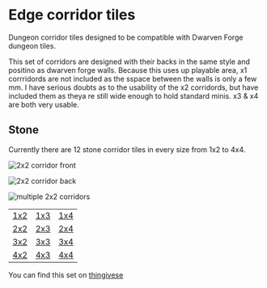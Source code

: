 Edge corridor tiles
===========

Dungeon corridor tiles designed to be compatible with Dwarven Forge dungeon tiles.

This set of corridors are designed with their backs in the same style and positino as dwarven forge walls.  Because this uses up playable area, x1 corrridords are not included as the sspace between the walls is only a few mm.  I have serious doubts as to the usability of the x2 corridords, but have included them as theya re still wide enough to hold standard minis.  x3 & x4 are both very usable.

Stone
-----

Currently there are 12 stone corridor tiles in every size from 1x2 to 4x4.

![2x2 corridor front](IMG_5780.JPG)

![2x2 corridor back](IMG_5780.JPG)

![multiple 2x2 corridors](IMG_5763.JPG)

<table>
<tr><td><a href="corridor_1x2.stl">1x2</a></td><td><a href="corridor_1x3.stl">1x3</a></td><td><a href="corridor_1x4.stl">1x4</a></td></tr>
<tr><td><a href="corridor_2x2.stl">2x2</a></td><td><a href="corridor_2x3.stl">2x3</a></td><td><a href="corridor_2x4.stl">2x4</a></td></tr>
<tr><td><a href="corridor_3x2.stl">3x2</a></td><td><a href="corridor_3x3.stl">3x3</a></td><td><a href="corridor_3x4.stl">3x4</a></td></tr>
<tr><td><a href="corridor_4x2.stl">4x2</a></td><td><a href="corridor_4x3.stl">4x3</a></td><td><a href="corridor_4x4.stl">4x4</a></td></tr>
</table>

You can find this set on [thingivese](http://www.thingiverse.com/thing:178621)
